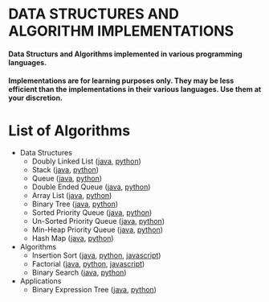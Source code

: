 # DATA STRUCTURES AND ALGORITHM IMPLEMENTATIONS

#### Data Structurs and Algorithms implemented in various programming languages.
#### Implementations are for learning purposes only. They may be less efficient than the implementations in their various languages. Use them at your discretion.

# List of Algorithms
- Data Structures
  - Doubly Linked List ([java](LinkedList/java/src/doubly/DoublyLinkedList.java), [python](LinkedList/python/linked_list.py))
  - Stack ([java](Stack/java/src/Stack.java), [python](Stack/python/stack.py))
  - Queue ([java](LinkedQueue/java/src/Queue.java), [python](LinkedQueue/python/queue.py))
  - Double Ended Queue ([java](DoubleEndedQueue/java/src/Deque.java), [python](DoubleEndedQueue/python/double_ended_queue.py))
  - Array List ([java](ArrayList/java/src/ArrayList.java), [python](ArrayList/python/array_list.py))
  - Binary Tree ([java](BinaryTree/java/src/BinaryTree.java), [python](BinaryTree/python/binary_tree.py))
  - Sorted Priority Queue ([java](PriorityQueue/java/src/SortedPriorityQueue.java), [python](PriorityQueue/python/sorted_priority_queue.py))
  - Un-Sorted Priority Queue ([java](PriorityQueue/java/src/UnSortedPriorityQueue.java), [python](PriorityQueue/python/unsorted_priority_queue.py))
  - Min-Heap Priority Queue ([java](PriorityQueue/java/src/MinHeapPriorityQueue.java), [python](PriorityQueue/python/min_heap_priority_queue.py))
  - Hash Map ([java](HashMap/java/src/HashMap.java), [python](HashMap/python/hashmap.py))
- Algorithms
  - Insertion Sort ([java](InsertionSort/java/src/InsertionSort.java), [python](InsertionSort/python/insertion_sort.py), [javascript](InsertionSort/js/insertionSort.js))
  - Factorial ([java](Factorial/java/src/Factorial.java), [python](Factorial/python/factorial.py), [javascript](Factorial/js/factorial.js))
  - Binary Search ([java](BinarySearch/java/src/BinarySearch.java), [python](BinarySearch/python/binary_search.py))
- Applications
  - Binary Expression Tree ([java](BinaryExpressionTree/java/src/BinaryExpressionTree.java), [python](BinaryExpressionTree/python/binary_expression_tree.py))
